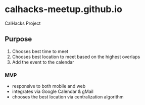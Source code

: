 # calhacks-meetup.github.io
CalHacks Project

## Purpose
1. Chooses best time to meet
2. Chooses best location to meet based on the highest overlaps
3. Add the event to the calendar

### MVP
- responsive to both mobile and web
- integrates via Google Calendar & gMail
- chooses the best location via centralization algorithm